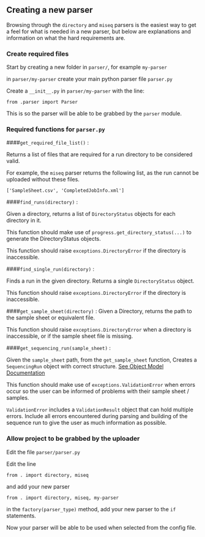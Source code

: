 ## Creating a new parser

Browsing through the `directory` and `miseq` parsers is the easiest way to get a feel for what is needed in a new parser, but below are explanations and information on what the hard requirements are.

### Create required files
Start by creating a new folder in `parser/`, for example `my-parser`

in `parser/my-parser` create your main python parser file `parser.py`

Create a `__init__.py` in `parser/my-parser` with the line:
```
from .parser import Parser
```
This is so the parser will be able to be grabbed by the `parser` module.

### Required functions for `parser.py`

####`get_required_file_list()` :

Returns a list of files that are required for a run directory to be considered valid.

For example, the `miseq` parser returns the following list, as the run cannot be uploaded without these files.
```
['SampleSheet.csv', 'CompletedJobInfo.xml']
```

####`find_runs(directory)` :

Given a directory, returns a list of `DirectoryStatus` objects for each directory in it.

This function should make use of `progress.get_directory_status(...)` to generate the DirectoryStatus objects.

This function should raise `exceptions.DirectoryError` if the directory is inaccessible.

####`find_single_run(directory)` :

Finds a run in the given directory. Returns a single `DirectoryStatus` object.

This function should raise `exceptions.DirectoryError` if the directory is inaccessible.

####`get_sample_sheet(directory)` :
Given a Directory, returns the path to the sample sheet or equivalent file.

This function should raise `exceptions.DirectoryError` when a directory is inaccessible, or if the sample sheet file is missing.


####`get_sequencing_run(sample_sheet)` :

Given the `sample_sheet` path, from the `get_sample_sheet` function, Creates a `SequencingRun` object with correct structure. [See Object Model Documentation](objects.md)

This function should make use of `exceptions.ValidationError` when errors occur so the user can be informed of problems with their sample sheet / samples.

`ValidationError` includes a `ValidationResult` object that can hold multiple errors. Include all errors encountered during parsing and building of the sequence run to give the user as much information as possible.

### Allow project to be grabbed by the uploader

Edit the file `parser/parser.py`

Edit the line
```
from . import directory, miseq
```
and add your new parser
```
from . import directory, miseq, my-parser
```

in the `factory(parser_type)` method, add your new parser to the `if` statements.

Now your parser will be able to be used when selected from the config file.
